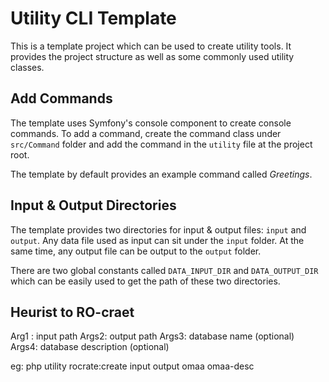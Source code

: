 # Utility CLI Template

This is a template project which can be used to create utility tools.
It provides the project structure as well as some commonly used utility
classes.

## Add Commands

The template uses Symfony's console component to create console commands.
To add a command, create the command class under `src/Command` folder
and add the command in the `utility` file at the project root.

The template by default provides an example command called _Greetings_.

## Input & Output Directories

The template provides two directories for input & output files: `input`
and `output`. Any data file used as input can sit under the `input` folder.
At the same time, any output file can be output to the `output` folder.

There are two global constants called `DATA_INPUT_DIR` and `DATA_OUTPUT_DIR`
which can be easily used to get the path of these two directories.


## Heurist to RO-craet

Arg1 : input path
Args2: output path
Args3: database name (optional)  
Args4: database description (optional)

eg: php utility rocrate:create input output omaa omaa-desc 
